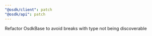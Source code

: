 ```yaml
---
"@osdk/client": patch
"@osdk/api": patch
---
```


Refactor OsdkBase to avoid breaks with type not being discoverable
